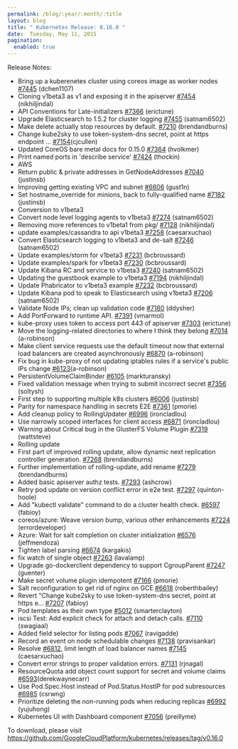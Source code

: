 ```yaml
---
permalink: /blog/:year/:month/:title
layout: blog
title: " Kubernetes Release: 0.16.0 "
date:  Tuesday, May 11, 2015
pagination:
  enabled: true
---
```

Release Notes:

- Bring up a kuberenetes cluster using coreos image as worker nodes [#7445](https://github.com/GoogleCloudPlatform/kubernetes/pull/7445) (dchen1107)
- Cloning v1beta3 as v1 and exposing it in the apiserver [#7454](https://github.com/GoogleCloudPlatform/kubernetes/pull/7454) (nikhiljindal)
- API Conventions for Late-initializers [#7366](https://github.com/GoogleCloudPlatform/kubernetes/pull/7366) (erictune)
- Upgrade Elasticsearch to 1.5.2 for cluster logging [#7455](https://github.com/GoogleCloudPlatform/kubernetes/pull/7455) (satnam6502)
- Make delete actually stop resources by default. [#7210](https://github.com/GoogleCloudPlatform/kubernetes/pull/7210) (brendandburns)
- Change kube2sky to use token-system-dns secret, point at https endpoint ... [#7154](https://github.com/GoogleCloudPlatform/kubernetes/pull/7154)(cjcullen)
- Updated CoreOS bare metal docs for 0.15.0 [#7364](https://github.com/GoogleCloudPlatform/kubernetes/pull/7364) (hvolkmer)
- Print named ports in 'describe service' [#7424](https://github.com/GoogleCloudPlatform/kubernetes/pull/7424) (thockin)
- AWS
- Return public & private addresses in GetNodeAddresses [#7040](https://github.com/GoogleCloudPlatform/kubernetes/pull/7040) (justinsb)
- Improving getting existing VPC and subnet [#6606](https://github.com/GoogleCloudPlatform/kubernetes/pull/6606) (gust1n)
- Set hostname\_override for minions, back to fully-qualified name [#7182](https://github.com/GoogleCloudPlatform/kubernetes/pull/7182) (justinsb)
- Conversion to v1beta3
- Convert node level logging agents to v1beta3 [#7274](https://github.com/GoogleCloudPlatform/kubernetes/pull/7274) (satnam6502)
- Removing more references to v1beta1 from pkg/ [#7128](https://github.com/GoogleCloudPlatform/kubernetes/pull/7128) (nikhiljindal)
- update examples/cassandra to api v1beta3 [#7258](https://github.com/GoogleCloudPlatform/kubernetes/pull/7258) (caesarxuchao)
- Convert Elasticsearch logging to v1beta3 and de-salt [#7246](https://github.com/GoogleCloudPlatform/kubernetes/pull/7246) (satnam6502)
- Update examples/storm for v1beta3 [#7231](https://github.com/GoogleCloudPlatform/kubernetes/pull/7231) (bcbroussard)
- Update examples/spark for v1beta3 [#7230](https://github.com/GoogleCloudPlatform/kubernetes/pull/7230) (bcbroussard)
- Update Kibana RC and service to v1beta3 [#7240](https://github.com/GoogleCloudPlatform/kubernetes/pull/7240) (satnam6502)
- Updating the guestbook example to v1beta3 [#7194](https://github.com/GoogleCloudPlatform/kubernetes/pull/7194) (nikhiljindal)
- Update Phabricator to v1beta3 example [#7232](https://github.com/GoogleCloudPlatform/kubernetes/pull/7232) (bcbroussard)
- Update Kibana pod to speak to Elasticsearch using v1beta3 [#7206](https://github.com/GoogleCloudPlatform/kubernetes/pull/7206) (satnam6502)
- Validate Node IPs; clean up validation code [#7180](https://github.com/GoogleCloudPlatform/kubernetes/pull/7180) (ddysher)
- Add PortForward to runtime API. [#7391](https://github.com/GoogleCloudPlatform/kubernetes/pull/7391) (vmarmol)
- kube-proxy uses token to access port 443 of apiserver [#7303](https://github.com/GoogleCloudPlatform/kubernetes/pull/7303) (erictune)
- Move the logging-related directories to where I think they belong [#7014](https://github.com/GoogleCloudPlatform/kubernetes/pull/7014) (a-robinson)
- Make client service requests use the default timeout now that external load balancers are created asynchronously [#6870](https://github.com/GoogleCloudPlatform/kubernetes/pull/6870) (a-robinson)
- Fix bug in kube-proxy of not updating iptables rules if a service's public IPs change [#6123](https://github.com/GoogleCloudPlatform/kubernetes/pull/6123)(a-robinson)
- PersistentVolumeClaimBinder [#6105](https://github.com/GoogleCloudPlatform/kubernetes/pull/6105) (markturansky)
- Fixed validation message when trying to submit incorrect secret [#7356](https://github.com/GoogleCloudPlatform/kubernetes/pull/7356) (soltysh)
- First step to supporting multiple k8s clusters [#6006](https://github.com/GoogleCloudPlatform/kubernetes/pull/6006) (justinsb)
- Parity for namespace handling in secrets E2E [#7361](https://github.com/GoogleCloudPlatform/kubernetes/pull/7361) (pmorie)
- Add cleanup policy to RollingUpdater [#6996](https://github.com/GoogleCloudPlatform/kubernetes/pull/6996) (ironcladlou)
- Use narrowly scoped interfaces for client access [#6871](https://github.com/GoogleCloudPlatform/kubernetes/pull/6871) (ironcladlou)
- Warning about Critical bug in the GlusterFS Volume Plugin [#7319](https://github.com/GoogleCloudPlatform/kubernetes/pull/7319) (wattsteve)
- Rolling update
- First part of improved rolling update, allow dynamic next replication controller generation. [#7268](https://github.com/GoogleCloudPlatform/kubernetes/pull/7268) (brendandburns)
- Further implementation of rolling-update, add rename [#7279](https://github.com/GoogleCloudPlatform/kubernetes/pull/7279) (brendandburns)
- Added basic apiserver authz tests. [#7293](https://github.com/GoogleCloudPlatform/kubernetes/pull/7293) (ashcrow)
- Retry pod update on version conflict error in e2e test. [#7297](https://github.com/GoogleCloudPlatform/kubernetes/pull/7297) (quinton-hoole)
- Add "kubectl validate" command to do a cluster health check. [#6597](https://github.com/GoogleCloudPlatform/kubernetes/pull/6597) (fabioy)
- coreos/azure: Weave version bump, various other enhancements [#7224](https://github.com/GoogleCloudPlatform/kubernetes/pull/7224) (errordeveloper)
- Azure: Wait for salt completion on cluster initialization [#6576](https://github.com/GoogleCloudPlatform/kubernetes/pull/6576) (jeffmendoza)
- Tighten label parsing [#6674](https://github.com/GoogleCloudPlatform/kubernetes/pull/6674) (kargakis)
- fix watch of single object [#7263](https://github.com/GoogleCloudPlatform/kubernetes/pull/7263) (lavalamp)
- Upgrade go-dockerclient dependency to support CgroupParent [#7247](https://github.com/GoogleCloudPlatform/kubernetes/pull/7247) (guenter)
- Make secret volume plugin idempotent [#7166](https://github.com/GoogleCloudPlatform/kubernetes/pull/7166) (pmorie)
- Salt reconfiguration to get rid of nginx on GCE [#6618](https://github.com/GoogleCloudPlatform/kubernetes/pull/6618) (roberthbailey)
- Revert "Change kube2sky to use token-system-dns secret, point at https e... [#7207](https://github.com/GoogleCloudPlatform/kubernetes/pull/7207) (fabioy)
- Pod templates as their own type [#5012](https://github.com/GoogleCloudPlatform/kubernetes/pull/5012) (smarterclayton)
- iscsi Test: Add explicit check for attach and detach calls. [#7110](https://github.com/GoogleCloudPlatform/kubernetes/pull/7110) (swagiaal)
- Added field selector for listing pods [#7067](https://github.com/GoogleCloudPlatform/kubernetes/pull/7067) (ravigadde)
- Record an event on node schedulable changes [#7138](https://github.com/GoogleCloudPlatform/kubernetes/pull/7138) (pravisankar)
- Resolve [#6812](https://github.com/GoogleCloudPlatform/kubernetes/issues/6812), limit length of load balancer names [#7145](https://github.com/GoogleCloudPlatform/kubernetes/pull/7145) (caesarxuchao)
- Convert error strings to proper validation errors. [#7131](https://github.com/GoogleCloudPlatform/kubernetes/pull/7131) (rjnagal)
- ResourceQuota add object count support for secret and volume claims [#6593](https://github.com/GoogleCloudPlatform/kubernetes/pull/6593)(derekwaynecarr)
- Use Pod.Spec.Host instead of Pod.Status.HostIP for pod subresources [#6985](https://github.com/GoogleCloudPlatform/kubernetes/pull/6985) (csrwng)
- Prioritize deleting the non-running pods when reducing replicas [#6992](https://github.com/GoogleCloudPlatform/kubernetes/pull/6992) (yujuhong)
- Kubernetes UI with Dashboard component [#7056](https://github.com/GoogleCloudPlatform/kubernetes/pull/7056) (preillyme)

To download, please visit https://github.com/GoogleCloudPlatform/kubernetes/releases/tag/v0.16.0
